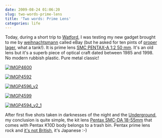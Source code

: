 ```yaml
---
date: 2009-08-24 01:06:20
slug: two-words-prime-lens
title: 'Two words: Prime Lens'
categories: life
---
```


Today, during a short trip to [Watford](http://en.wikipedia.org/wiki/Watford), I was testing my new gadget brought to me by [weihnachtsmann](http://www.finland.de/santaclaus/) called eBay (but he asked for ten pints of [proper lager](http://www.youtube.com/watch?v=hCCzS6vEbaE), what a tank!). It is prime lens [SMC PENTAX-A 1:2 50 mm](http://www.bdimitrov.de/kmp/lenses/primes/normal/A50f2.html). It's an old lens but it's a superb piece of optical craft dated between 1985 and 1998. No modern rubbish plastic. Pure metal classic!







[![IMGP4600](http://farm3.static.flickr.com/2463/3850495624_8ef4857253_s.jpg)](http://www.flickr.com/photos/mloskot/3850495624/)


[![IMGP4592](http://farm3.static.flickr.com/2426/3850495516_c12607b162_s.jpg)](http://www.flickr.com/photos/mloskot/3850495516/)


[![IMGP4596_v2](http://farm3.static.flickr.com/2497/3850495564_b3facda138_s.jpg)](http://www.flickr.com/photos/mloskot/3850495564/)


[![IMGP4599](http://farm4.static.flickr.com/3471/3850495590_7a6b599d6c_s.jpg)](http://www.flickr.com/photos/mloskot/3850495590/)


[![IMGP4594_v2_1](http://farm4.static.flickr.com/3487/3850495542_4d67ed2e70_s.jpg)](http://www.flickr.com/photos/mloskot/3850495542/)





After first five shots taken in darknesses of the night and the [Underground](http://www.tfl.gov.uk/), my conclusion is quite simple, the kit lens [Pentax SMC-DA 18-55mm](http://en.wikipedia.org/wiki/Pentax_K10D) that comes with Pentax K10D body belongs to a trash bin. Pentax prime lens rock and [it's not British](http://www.natgeochannel.co.uk/programmes/britains-greatest-machines), it's Japanese :-)
